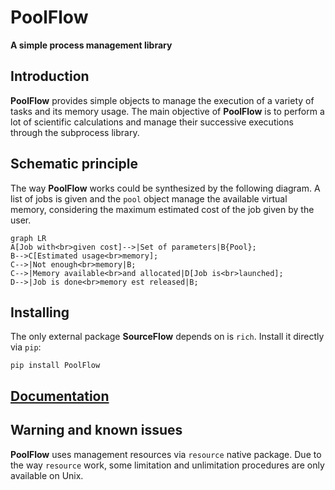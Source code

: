 # PoolFlow



**A simple process management library**



## Introduction

**PoolFlow** provides simple objects to manage the execution of a variety of tasks and 
its memory usage. The main objective of **PoolFlow** is to perform a lot of scientific calculations
 and manage their successive executions through the subprocess library.

## Schematic principle

The way **PoolFlow** works could be synthesized by the following diagram. A list of jobs is 
given and the `pool` object manage the available virtual memory, considering the maximum estimated
cost of the job given by the user.



``` mermaid
graph LR
A[Job with<br>given cost]-->|Set of parameters|B{Pool};
B-->C[Estimated usage<br>memory];
C-->|Not enough<br>memory|B;
C-->|Memory available<br>and allocated|D[Job is<br>launched];
D-->|Job is done<br>memory est released|B;

```


## Installing 
The only external package **SourceFlow** depends on is `rich`. Install it directly via `pip`:


`pip install PoolFlow`



## [Documentation](https://victorgarric.github.io/PoolFlow/)


## Warning and known issues

**PoolFlow** uses management resources via `resource` native package. Due to the way `resource` work, some limitation
and unlimitation procedures are only available on Unix.

